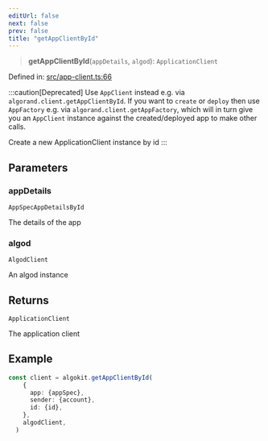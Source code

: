 ```yaml
---
editUrl: false
next: false
prev: false
title: "getAppClientById"
---
```


> **getAppClientById**(`appDetails`, `algod`): `ApplicationClient`

Defined in: [src/app-client.ts:66](https://github.com/algorandfoundation/algokit-utils-ts/blob/45957336d0cbf88c980c0a3343335a5e5e142c93/src/app-client.ts#L66)

:::caution[Deprecated]
Use `AppClient` instead e.g. via `algorand.client.getAppClientById`.
If you want to `create` or `deploy` then use `AppFactory` e.g. via `algorand.client.getAppFactory`,
which will in turn give you an `AppClient` instance against the created/deployed app to make other calls.

Create a new ApplicationClient instance by id
:::

## Parameters

### appDetails

`AppSpecAppDetailsById`

The details of the app

### algod

`AlgodClient`

An algod instance

## Returns

`ApplicationClient`

The application client

## Example

```ts
const client = algokit.getAppClientById(
    {
      app: {appSpec},
      sender: {account},
      id: {id},
    },
    algodClient,
  )
```
